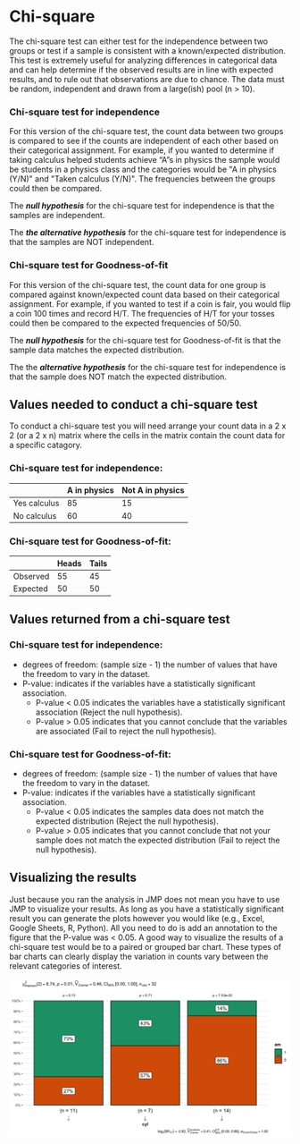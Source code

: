 # Chi-square

The chi-square test can either test for the independence between two groups or test if a sample is consistent with a known/expected distribution.
This test is extremely useful for analyzing differences in categorical data and can help determine if the observed results are in line with expected results, and to rule out that observations are due to chance.
The data must be random, independent and drawn from a large(ish) pool (n > 10).

### Chi-square test for independence

For this version of the chi-square test, the count data between two groups is compared to see if the counts are independent of each other based on their categorical assignment.
For example, if you wanted to determine if taking calculus helped students achieve “A”s in physics the sample would be students in a physics class and the categories would be "A in physics (Y/N)" and "Taken calculus (Y/N)".
The frequencies between the groups could then be compared.

The ***null hypothesis*** for the chi-square test for independence is that the samples are independent.

The ***the alternative hypothesis*** for the chi-square test for independence is that the samples are NOT independent.

### Chi-square test for Goodness-of-fit

For this version of the chi-square test, the count data for one group is compared against known/expected count data based on their categorical assignment.
For example, if you wanted to test if a coin is fair, you would flip a coin 100 times and record H/T.
The frequencies of H/T for your tosses could then be compared to the expected frequencies of 50/50.

The ***null hypothesis*** for the chi-square test for Goodness-of-fit is that the sample data matches the expected distribution.

The the ***alternative hypothesis*** for the chi-square test for independence is that the sample does NOT match the expected distribution.

## Values needed to conduct a chi-square test

To conduct a chi-square test you will need arrange your count data in a 2 x 2 (or a 2 x n) matrix where the cells in the matrix contain the count data for a specific catagory.

### Chi-square test for independence:

|              | A in physics | Not A in physics   |
| ------------ | ------------ | ------------------ |
| Yes calculus | 85           | 15                 |
| No  calculus | 60           | 40                 |

### Chi-square test for Goodness-of-fit:

|             | Heads       | Tails       |
| ----------- | ----------- | ----------- |
| Observed    | 55          | 45          |
| Expected    | 50          | 50          |


## Values returned from a chi-square test

### Chi-square test for independence:

- degrees of freedom: (sample size - 1) the number of values that have the freedom to vary in the dataset.
- P-value: indicates if the variables have a statistically significant association.
  - P-value < 0.05 indicates the variables have a statistically significant association (Reject the null hypothesis).
  - P-value > 0.05 indicates that you cannot conclude that the variables are associated (Fail to reject the null hypothesis).

### Chi-square test for Goodness-of-fit:

- degrees of freedom: (sample size - 1) the number of values that have the freedom to vary in the dataset.
- P-value: indicates if the variables have a statistically significant association.
  - P-value < 0.05 indicates the samples data does not match the expected distribution (Reject the null hypothesis).
  - P-value > 0.05 indicates that you cannot conclude that not your sample does not match the expected distribution (Fail to reject the null hypothesis).

## Visualizing the results

Just because you ran the analysis in JMP does not mean you have to use JMP to visualize your results. As long as you have a statistically significant result you can generate the plots however you would like (e.g., Excel, Google Sheets, R, Python).
All you need to do is add an annotation to the figure that the P-value was < 0.05.
A good way to visualize the results of a chi-square test would be to a paired or grouped bar chart.
These types of bar charts can clearly display the variation in counts vary between the relevant categories of interest.

![](../pages/images/example_viz/viz_out/chisquare.png)
